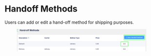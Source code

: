 # Handoff Methods

Users can add or edit a hand-off method for shipping purposes.

<figure><img src="../../.gitbook/assets/image (510).png" alt=""><figcaption></figcaption></figure>
